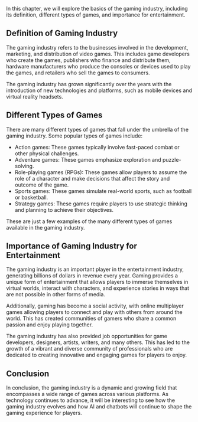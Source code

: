 
In this chapter, we will explore the basics of the gaming industry, including its definition, different types of games, and importance for entertainment.

Definition of Gaming Industry
-----------------------------

The gaming industry refers to the businesses involved in the development, marketing, and distribution of video games. This includes game developers who create the games, publishers who finance and distribute them, hardware manufacturers who produce the consoles or devices used to play the games, and retailers who sell the games to consumers.

The gaming industry has grown significantly over the years with the introduction of new technologies and platforms, such as mobile devices and virtual reality headsets.

Different Types of Games
------------------------

There are many different types of games that fall under the umbrella of the gaming industry. Some popular types of games include:

* Action games: These games typically involve fast-paced combat or other physical challenges.
* Adventure games: These games emphasize exploration and puzzle-solving.
* Role-playing games (RPGs): These games allow players to assume the role of a character and make decisions that affect the story and outcome of the game.
* Sports games: These games simulate real-world sports, such as football or basketball.
* Strategy games: These games require players to use strategic thinking and planning to achieve their objectives.

These are just a few examples of the many different types of games available in the gaming industry.

Importance of Gaming Industry for Entertainment
-----------------------------------------------

The gaming industry is an important player in the entertainment industry, generating billions of dollars in revenue every year. Gaming provides a unique form of entertainment that allows players to immerse themselves in virtual worlds, interact with characters, and experience stories in ways that are not possible in other forms of media.

Additionally, gaming has become a social activity, with online multiplayer games allowing players to connect and play with others from around the world. This has created communities of gamers who share a common passion and enjoy playing together.

The gaming industry has also provided job opportunities for game developers, designers, artists, writers, and many others. This has led to the growth of a vibrant and diverse community of professionals who are dedicated to creating innovative and engaging games for players to enjoy.

Conclusion
----------

In conclusion, the gaming industry is a dynamic and growing field that encompasses a wide range of games across various platforms. As technology continues to advance, it will be interesting to see how the gaming industry evolves and how AI and chatbots will continue to shape the gaming experience for players.

